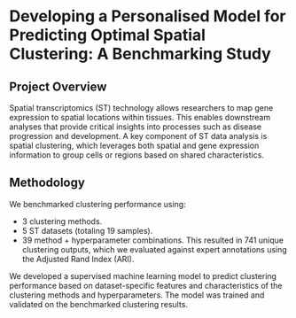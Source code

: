 # Developing a Personalised Model for Predicting Optimal Spatial Clustering: A Benchmarking Study

## Project Overview

Spatial transcriptomics (ST) technology allows researchers to map gene expression to spatial locations within tissues. This enables downstream analyses that provide critical insights into processes such as disease progression and development. A key component of ST data analysis is spatial clustering, which leverages both spatial and gene expression information to group cells or regions based on shared characteristics.

## Methodology

We benchmarked clustering performance using:

- 3 clustering methods.
- 5 ST datasets (totaling 19 samples).
- 39 method + hyperparameter combinations.
This resulted in 741 unique clustering outputs, which we evaluated against expert annotations using the Adjusted Rand Index (ARI).

We developed a supervised machine learning model to predict clustering performance based on dataset-specific features and characteristics of the clustering methods and hyperparameters.
The model was trained and validated on the benchmarked clustering results.
